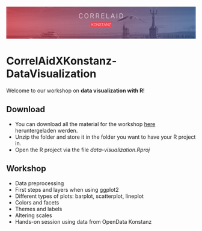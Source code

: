 ![CorrelAid X Konstanz Header](https://github.com/CorrelAid/correlaidx-kn-datavisualization/blob/main/header.png?raw=true)

# CorrelAidXKonstanz-DataVisualization

Welcome to our workshop on **data visualization with R**!

## Download
- You can download all the material for the workshop [here](https://github.com/ZoeWolter/CorrelAidXKonstanz-DataVisualization/archive/main.zip) heruntergeladen werden.
- Unzip the folder and store it in the folder you want to have your R project in.
- Open the R project via the file *data-visualization.Rproj*

## Workshop

- Data preprocessing
- First steps and layers when using ggplot2
- Different types of plots: barplot, scatterplot, lineplot
- Colors and facets
- Themes and labels
- Altering scales
- Hands-on session using data from OpenData Konstanz
